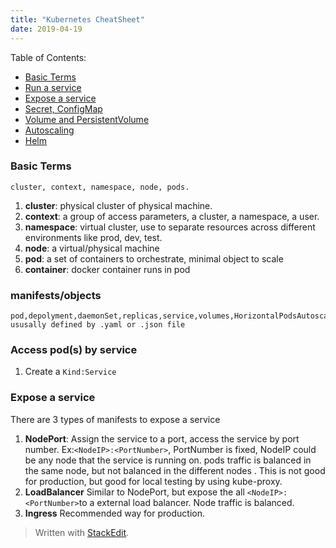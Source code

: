 ```yaml
---
title: "Kubernetes CheatSheet"
date: 2019-04-19
---
```

Table of Contents:
* [Basic Terms]()
* [Run a service]()
* [Expose a service]() 
* [Secret, ConfigMap]() 
* [Volume and PersistentVolume ]() 
* [Autoscaling]()
* [Helm]()

###  Basic Terms
	cluster, context, namespace, node, pods.
1. **cluster**: physical cluster of physical machine.
2. **context**: a group of access parameters,  a cluster, a namespace, a user.
3. **namespace**: virtual cluster, use to separate resources across different environments like prod, dev, test.
4. **node**: a virtual/physical machine
5. **pod**: a set of containers to orchestrate, minimal object to scale
6. **container**: docker container runs in pod

### manifests/objects
	pod,depolyment,daemonSet,replicas,service,volumes,HorizontalPodsAutoscaler(HPA)
	ususally defined by .yaml or .json file

### Access pod(s) by service
1. Create a ```Kind:Service ```

### Expose a service
There are 3 types of manifests to expose a service
1. **NodePort**:  Assign the service to a port, access the service by port number. Ex:```<NodeIP>:<PortNumber>```, PortNumber is fixed, NodeIP could be any node that the service is running on. pods traffic is balanced in the same node, but not balanced in the different nodes . This is not good for production, but good for local testing by using kube-proxy.
3. **LoadBalancer** Similar to NodePort, but expose the all ```<NodeIP>:<PortNumber>```to a external load balancer. Node traffic is balanced.
4. **Ingress** Recommended way for production. 
> Written with [StackEdit](https://stackedit.io/).
<!--stackedit_data:
eyJoaXN0b3J5IjpbMTAyNDgxMjM5NSwxMDgwNjc0NzkyLDEwOT
Y2MzYwNTksMjc3NDc5MzU3LC0xMDU2NDQyNzIsNzg5MTczNDkz
LDEzNjA1NzI3NjAsMTY2NTE1NDc4MiwtMjIxMTI5MjU0LC0yMj
UwNDY0MzksODI3ODUzODU2XX0=
-->
